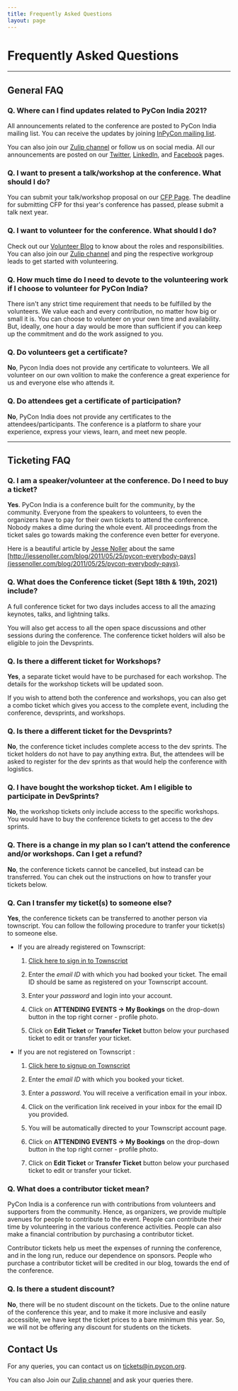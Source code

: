 ```yaml
---
title: Frequently Asked Questions
layout: page
---
```


# Frequently Asked Questions

---
## General FAQ

### Q. Where can I find updates related to PyCon India 2021?

All announcements related to the conference are posted to PyCon India mailing list.  You can receive the updates by joining [InPyCon mailing list](
https://mail.python.org/mailman/listinfo/inpycon).

You can also join our [Zulip channel](https://pyconindia.zulipchat.com/) or follow us on social media. All our announcements are posted on our [Twitter](https://twitter.com/pyconindia/), [LinkedIn](https://www.linkedin.com/company/pyconindia/), and [Facebook](https://www.facebook.com/PyConIndia/) pages.

### Q. I want to present a talk/workshop at the conference. What should I do?

You can submit your talk/workshop proposal on our [CFP Page](https://in.pycon.org/cfp/2020/proposals/). The deadline for submitting CFP for thsi year's conference has passed, please submit a talk next year. 

### Q. I want to volunteer for the conference. What should I do?

Check out our [Volunteer Blog](https://in.pycon.org/blog/2021/call-for-volunteers.html) to know about the roles and responsibilities. You can also join our [Zulip channel](https://pyconindia.zulipchat.com/) and ping the respective workgroup leads to get started with volunteering.

### Q. How much time do I need to devote to the volunteering work if I choose to volunteer for PyCon India?

There isn't any strict time requirement that needs to be fulfilled by the volunteers. We value each and every contribution, no matter how big or small it is. You can choose to volunteer on your own time and availability. But, ideally, one hour a day would be more than sufficient if you can keep up the commitment and do the work assigned to you.

### Q. Do volunteers get a certificate?

**No**, Pycon India does not provide any certificate to volunteers. We all volunteer on our own volition to make the conference a great experience for us and everyone else who attends it.

### Q. Do attendees get a certificate of participation?

**No**, PyCon India does not provide any certificates to the attendees/participants. The conference is a platform to share your experience, express your views, learn, and meet new people.

---

## Ticketing FAQ

### Q. I am a speaker/volunteer at the conference. Do I need to buy a ticket?

**Yes**. PyCon India is a conference built for the community, by the community. Everyone from the speakers to volunteers, to even the organizers have to pay for their own tickets to attend the conference. Nobody makes a dime during the whole event. All proceedings from the ticket sales go towards making the conference even better for everyone.

Here is a beautiful article by [Jesse Noller](https://twitter.com/jessenoller) about the same [http://jessenoller.com/blog/2011/05/25/pycon-everybody-pays](jessenoller.com/blog/2011/05/25/pycon-everybody-pays).

### Q. What does the Conference ticket (Sept 18th & 19th, 2021) include?

A full conference ticket for two days includes access to all the amazing keynotes, talks, and lightning talks.

You will also get access to all the open space discussions and other sessions during the conference. The conference ticket holders will also be eligible to join the Devsprints.

### Q. Is there a different ticket for Workshops?

**Yes**, a separate ticket would have to be purchased for each workshop. The details for the workshop tickets will be updated soon.

If you wish to attend both the conference and workshops, you can also get a combo ticket which gives you access to the complete event, including the conference, devsprints, and workshops.

### Q. Is there a different ticket for the Devsprints?

**No**, the conference ticket includes complete access to the dev sprints. The ticket holders do not have to pay anything extra. But, the attendees will be asked to register for the dev sprints as that would help the conference with logistics.


### Q. I have bought the workshop ticket. Am I eligible to participate in DevSprints?

**No**, the workshop tickets only include access to the specific workshops. You would have to buy the conference tickets to get access to the dev sprints.

### Q. There is a change in my plan so I can’t attend the conference and/or workshops. Can I get a refund?


**No**, the conference tickets cannot be cancelled, but instead can be transferred. You can chek out the instructions on how to transfer your tickets below.

### Q. Can I transfer my ticket(s) to someone else?

**Yes**, the conference tickets can be transferred to another person via townscript. You can follow the following procedure to tranfer your ticket(s) to someone else.

* If you are already registered on Townscript:

    1) [Click here to sign in to Townscript](https://www.townscript.com/signin)

    2) Enter the _email ID_ with which you had booked your ticket. The email ID should be same as registered on your Townscript account.

    3) Enter your _password_ and login into your account.

    4) Click on **ATTENDING EVENTS -> My Bookings** on the drop-down button in the top right corner - profile photo.

    5) Click on **Edit Ticket** or **Transfer Ticket** button below your purchased ticket to edit or transfer your ticket.

* If you are not registered on Townscript :

    1) [Click here to signup on Townscript](https://www.townscript.com/signup)

    2) Enter the _email ID_ with which you booked your ticket.

    3) Enter a _password_. You will receive a verification email in your inbox.

    4) Click on the verification link received in your inbox for the email ID you provided.

    5) You will be automatically directed to your Townscript account page.

    6) Click on **ATTENDING EVENTS -> My Bookings** on the drop-down button in the top right corner - profile photo.

    7) Click on **Edit Ticket** or **Transfer Ticket** button below your purchased ticket to edit or transfer your ticket.


### Q. What does a contributor ticket mean?

PyCon India is a conference run with contributions from volunteers and supporters from the community. Hence, as organizers, we provide multiple avenues for people to contribute to the event. People can contribute their time by volunteering in the various conference activities. People can also make a financial contribution by purchasing a contributor ticket.

Contributor tickets help us meet the expenses of running the conference, and in the long run, reduce our dependence on sponsors. People who purchase a contributor ticket will be credited in our blog, towards the end of the conference.


### Q. Is there a student discount?

**No**, there will be no student discount on the tickets. Due to the online nature of the conference this year, and to make it more inclusive and easily accessible, we have kept the ticket prices to a bare minimum this year. So, we will not be offering any discount for students on the tickets.

## Contact Us

For any queries, you can contact us on <tickets@in.pycon.org>.

You can also Join our [Zulip channel](https://pyconindia.zulipchat.com/) and ask your queries there.
